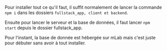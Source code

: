 Pour installer tout ce qu'il faut, il suffit normalement de lancer la commande `npm i` dans les dossiers `fullstack_app, client et backend`.

Ensuite pour lancer le serveur et la base de données, il faut lancer `npm start` depuis le dossier fullstack_app.

Pour l'instant, la base de donnée est hébergée sur mLab mais c'est juste pour débuter sans avoir à tout installer.
